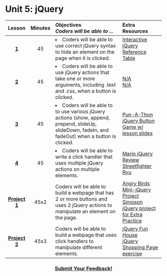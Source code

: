 # Unit 5: jQuery







|Lesson|Minutes|Objectives <br> *Coders will be able to ...*|Extra Resources|
|:-------:|:-------:|:-------|:-------|
|[**1**]()|45| <li>Coders will be able to use correct jQuery syntax to hide an element on the page when it is clicked.</li> |[Interactive jQuery Reference Table](https://popcode.org/?gist=ad90bdd7a31ba4c0c84c1bec0320a95b)|
|[**2**]()|45|<li> Coders will be able to use jQuery actions that take one or more arguments, including .text and .css, when a button is clicked.</li> |[N/A]()<br>[N/A]()|
|[**3**]()|45|<li> Coders will be able to to use various jQuery actions (show, append, prepend, slideUp, slideDown, fadeIn, and fadeOut) when a button is clicked.</li> |[Pun-A-Thon](https://github.com/ScriptEdcurriculum/curriculum2016/tree/master/year1/units/unit5/projects/project1)<br>[jQuery Button Game w/ lesson slides](https://docs.google.com/presentation/d/1CqWPYkYURA_7NAHj_7Oy-02ipjZcGXGFuLaEBfth_2g/edit?usp=sharing)|
|[**4**]()|45|<li> Coders will be able to write a click handler that uses multiple jQuery actions on multiple elements.</li>  |[Mario jQuery Review](https://popcode.org/?gist=7197dab2ba1b7d3e29d3b20fea8e87b7)<br>[Streetfighter Ryu](https://popcode.org/?gist=0dc4428b629c9725a7318e054ff60a32)|
|[**Project 1**]()|45x2|Coders will be able to build a webpage that has 2 or more buttons and uses 2 jQuery actions to manipulate an element on the page.|[Angry Birds Mini-jQuery Project](https://popcode.org/?gist=9733eb74379188b0a8ebf968f29337a9)<br>[Simpson jQuery project for Extra Practice](https://docs.google.com/presentation/d/1Sb_NK1P2NxphWXwc3glcTY0f6Ee0O_gOfnGBgcMvk9k/edit#slide=id.g193894fb05_0_58)|
|[**Project 2**]()|45x3|Coders will be able to build a webpage that uses click handlers to manipulate different elements.|[jQuery Fun House](https://github.com/ScriptEdcurriculum/curriculum2016/tree/master/year1/units/unit5/projects/project2)<br>[jQuery Shopping Page exercise](https://docs.google.com/presentation/d/1MvGB-zKLNpacOVwlU1URWbS6K_6buSvUW1__e_0Floc/edit#slide=id.g12ee5b58a7_0_5)|


<h3 align="center"><a href="https://docs.google.com/forms/d/e/1FAIpQLSfx0wkLyw_jSOhWR2yY8GTR8TV2NXYZc40us7aPHnl9bO6WAQ/viewform">Submit Your Feedback!</a></h3>


